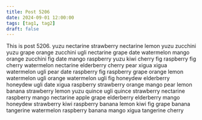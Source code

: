 ```yaml
---
title: Post 5206
date: 2024-09-01 12:00:00
tags: [tag1, tag2]
draft: false
---
```

This is post 5206.
yuzu
nectarine
strawberry
nectarine
lemon
yuzu
zucchini
yuzu
grape
orange
zucchini
ugli
nectarine
grape
date
watermelon
mango
orange
zucchini
fig
date
mango
raspberry
yuzu
kiwi
cherry
fig
raspberry
fig
cherry
watermelon
nectarine
elderberry
cherry
pear
xigua
xigua
watermelon
ugli
pear
date
raspberry
fig
raspberry
grape
orange
lemon
watermelon
ugli
orange
watermelon
ugli
fig
honeydew
elderberry
honeydew
ugli
date
xigua
raspberry
strawberry
orange
mango
pear
lemon
banana
strawberry
lemon
yuzu
quince
ugli
quince
strawberry
nectarine
raspberry
mango
nectarine
apple
grape
elderberry
elderberry
mango
honeydew
strawberry
kiwi
raspberry
banana
lemon
kiwi
fig
grape
banana
tangerine
watermelon
raspberry
banana
mango
xigua
tangerine
cherry

